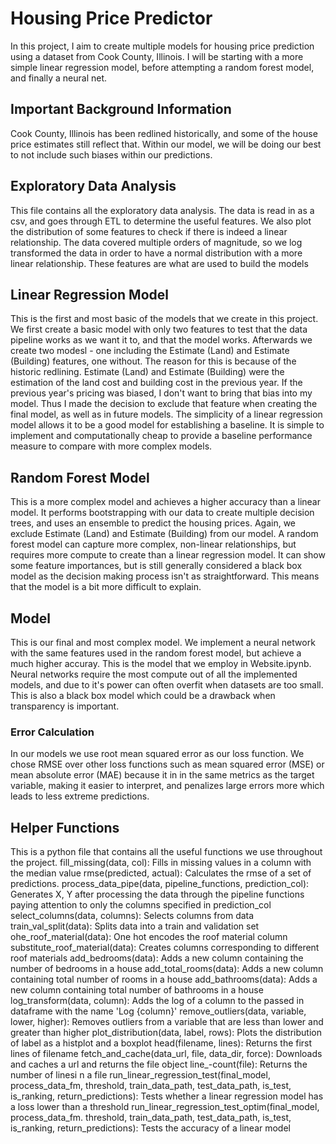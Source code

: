 # Housing Price Predictor
In this project, I aim to create multiple models for housing price prediction using a dataset from Cook County, Illinois. I will be starting with a more simple linear regression model,
before attempting a random forest model, and finally a neural net. 

## Important Background Information
Cook County, Illinois has been redlined historically, and some of the house price estimates still reflect that. Within our model, we will be doing our best to not include such biases within our predictions.

## Exploratory Data Analysis
This file contains all the exploratory data analysis. The data is read in as a csv, and goes through ETL to determine the useful features. We also plot the distribution of some features to check if there is indeed a linear relationship. The data covered multiple orders of magnitude, so we log transformed the data in order to have a normal distribution with a more linear relationship. These features are what are used to build the models

## Linear Regression Model
This is the first and most basic of the models that we create in this project. We first create a basic model with only two features to test that the data pipeline works as we want it to, and that the model works. Afterwards we create two modesl - one including the Estimate (Land) and Estimate (Building) features, one without. The reason for this is because of the historic redlining. Estimate (Land) and Estimate (Building) were the estimation of the land cost and building cost in the previous year. If the previous year's pricing was biased, I don't want to bring that bias into my model. Thus I made the decision to exclude that feature when creating the final model, as well as in future models. The simplicity of a linear regression model allows it to be a good model for establishing a baseline. It is simple to implement and computationally cheap to provide a baseline performance measure to compare with more complex models.

## Random Forest Model
This is a more complex model and achieves a higher accuracy than a linear model. It performs bootstrapping with our data to create multiple decision trees, and uses an ensemble to predict the housing prices. Again, we exclude Estimate (Land) and Estimate (Building) from our model. A random forest model can capture more complex, non-linear relationships, but requires more compute to create than a linear regression model. It can show some feature importances, but is still generally considered a black box model as the decision making process isn't as straightforward. This means that the model is a bit more difficult to explain.

## Model
This is our final and most complex model. We implement a neural network with the same features used in the random forest model, but achieve a much higher accuray. This is the model that we employ in Website.ipynb. Neural networks require the most compute out of all the implemented models, and due to it's power can often overfit when datasets are too small. This is also a black box model which could be a drawback when transparency is important.

### Error Calculation
In our models we use root mean squared error as our loss function. We chose RMSE over other loss functions such as mean squared error (MSE) or mean absolute error (MAE) because it in in the same metrics as the target variable, making it easier to interpret, and penalizes large errors more which leads to less extreme predictions.

## Helper Functions
This is a python file that contains all the useful functions we use throughout the project.
fill_missing(data, col): Fills in missing values in a column with the median value
rmse(predicted, actual): Calculates the rmse of a set of predictions.
process_data_pipe(data, pipeline_functions, prediction_col): Generates X, Y after processing the data through the pipeline functions paying attention to only the columns specified in prediction_col
select_columns(data, columns): Selects columns from data
train_val_split(data): Splits data into a train and validation set
ohe_roof_material(data): One hot encodes the roof material column
substitute_roof_material(data): Creates columns corresponding to different roof materials
add_bedrooms(data): Adds a new column containing the number of bedrooms in a house
add_total_rooms(data): Adds a new column containing total number of rooms in a house
add_bathrooms(data): Adds a new column containing total number of bathrooms in a house
log_transform(data, column): Adds the log of a column to the passed in dataframe with the name 'Log {column}'
remove_outliers(data, variable, lower, higher): Removes outliers from a variable that are less than lower and greater than higher
plot_distribution(data, label, rows): Plots the distribution of label as a histplot and a boxplot
head(filename, lines): Returns the first lines of filename
fetch_and_cache(data_url, file, data_dir, force): Downloads and caches a url and returns the file object
line_-count(file): Returns the number of linesi n a file
run_linear_regression_test(final_model, process_data_fm, threshold, train_data_path, test_data_path, is_test, is_ranking, return_predictions): Tests whether a linear regression model has a loss lower than a threshold
run_linear_regression_test_optim(final_model, process_data_fm. threshold, train_data_path, test_data_path, is_test, is_ranking, return_predictions): Tests the accuracy of a linear model
